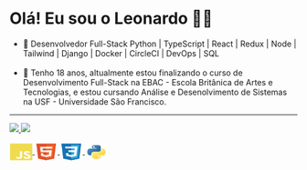<h1>Olá! Eu sou o Leonardo 👋🏻</h1>

<ul>
  <li>🔭 Desenvolvedor Full-Stack Python | TypeScript | React | Redux | Node | Tailwind | Django | Docker | CircleCI | DevOps | SQL</li>
  <br>
  <li>🌱 Tenho 18 anos, altualmente estou finalizando o curso de Desenvolvimento Full-Stack na EBAC - Escola Britânica de Artes e Tecnologias, e estou cursando Análise e Desenolvimento de Sistemas na USF - Universidade São Francisco.</li>
</ul>
<hr>
<div>
  <a href="https://github.com/leonardodecastro-programmer">
  <img height="180em" src="https://github-readme-stats.vercel.app/api?username=leonardodecastro-programmer&show_icons=true&theme=dark&include_all_commits=true&count_private=true"/>
  <img height="180em" src="https://github-readme-stats.vercel.app/api/top-langs/?username=leonardodecastro-programmer&layout=compact&langs_count=7&theme=dark"/>
</div>

<div style="display: inline_block"><br>
  <img align="center" alt="Leonardo-Js" height="30" width="40" src="https://raw.githubusercontent.com/devicons/devicon/master/icons/javascript/javascript-plain.svg">
  <img align="center" alt="Leonardo-HTML" height="30" width="40" src="https://raw.githubusercontent.com/devicons/devicon/master/icons/html5/html5-original.svg">
  <img align="center" alt="Leonardo-CSS" height="30" width="40" src="https://raw.githubusercontent.com/devicons/devicon/master/icons/css3/css3-original.svg">
  <img align="center" alt="Leonardo-Python" height="30" width="40" src="https://raw.githubusercontent.com/devicons/devicon/master/icons/python/python-original.svg">
</div>
